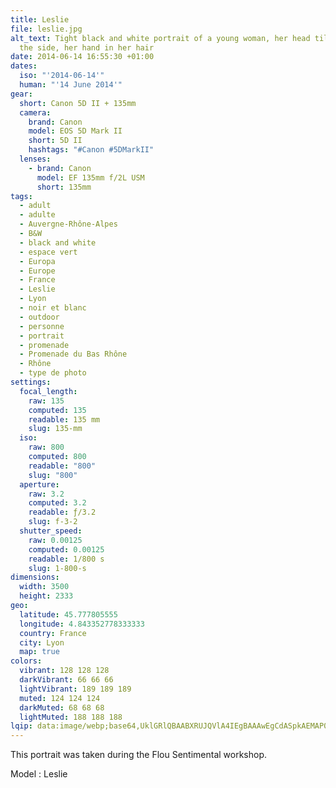 ```yaml
---
title: Leslie
file: leslie.jpg
alt_text: Tight black and white portrait of a young woman, her head tilted to
  the side, her hand in her hair
date: 2014-06-14 16:55:30 +01:00
dates:
  iso: "'2014-06-14'"
  human: "'14 June 2014'"
gear:
  short: Canon 5D II + 135mm
  camera:
    brand: Canon
    model: EOS 5D Mark II
    short: 5D II
    hashtags: "#Canon #5DMarkII"
  lenses:
    - brand: Canon
      model: EF 135mm f/2L USM
      short: 135mm
tags:
  - adult
  - adulte
  - Auvergne-Rhône-Alpes
  - B&W
  - black and white
  - espace vert
  - Europa
  - Europe
  - France
  - Leslie
  - Lyon
  - noir et blanc
  - outdoor
  - personne
  - portrait
  - promenade
  - Promenade du Bas Rhône
  - Rhône
  - type de photo
settings:
  focal_length:
    raw: 135
    computed: 135
    readable: 135 mm
    slug: 135-mm
  iso:
    raw: 800
    computed: 800
    readable: "800"
    slug: "800"
  aperture:
    raw: 3.2
    computed: 3.2
    readable: ƒ/3.2
    slug: f-3-2
  shutter_speed:
    raw: 0.00125
    computed: 0.00125
    readable: 1/800 s
    slug: 1-800-s
dimensions:
  width: 3500
  height: 2333
geo:
  latitude: 45.777805555
  longitude: 4.843352778333333
  country: France
  city: Lyon
  map: true
colors:
  vibrant: 128 128 128
  darkVibrant: 66 66 66
  lightVibrant: 189 189 189
  muted: 124 124 124
  darkMuted: 68 68 68
  lightMuted: 188 188 188
lqip: data:image/webp;base64,UklGRlQBAABXRUJQVlA4IEgBAAAwEgCdASpkAEMAP0mUuFiwP7+juZpO2/ApCWkAEk9CB3/cYKuwGDOq4dvSfn23I2XHLREvIJevZUcTq7anT4QZ3EFDAjgzu2fu5W9LoOLxDQL4PZ9kh6Gu4mxrcGViCu43v00AQnQH7ENf0dfCvg92kBCFYcRjmDUkbmvf1RX6XqifT7vhszA/oBjZ26TPfp7+NJDFHXxd0ySgAP65yT4mzDazsmy+frR0+JpYYFc/yCu3oXlyIUpeHCuQJ71VZw/UQ6JF9JdJP08EwdoBOS8Wa7zv4McGM67Vj/ArnftZm9qmbO9I/btStJIfvP63+L2MjuCxMNaFxV2YZ3v+qvyEYm/tZf05yfNZOnRSCvXtJsSekqmDyjuZAH6nbp2MA+FTF/TGiT//tN6lI1YfAeY88/p+spyCHQebi60KSj69hCDRyqfjfAAA
---
```


This portrait was taken during the Flou Sentimental workshop.

Model : Leslie
